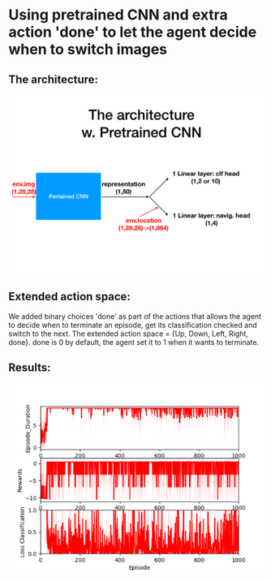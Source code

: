 # Using pretrained CNN and extra action 'done' to let the agent decide when to switch images

## The architecture:
![alt text](https://raw.githubusercontent.com/LishengSun/AutoML-as-RL-game/pretrainedCNN_with_extended_actions/figs/architecture_pretrainedCNN.png)

## Extended action space:
We added binary choices 'done' as part of the actions that allows the agent to decide when to terminate an episode, get its classification checked and switch to the next. The extended action space = {Up, Down, Left, Right, done}. done is 0 by default, the agent set it to 1 when it wants to terminate.

## Results:

![alt text](https://raw.githubusercontent.com/LishengSun/AutoML-as-RL-game/pretrainedCNN_with_extended_actions/figs/pretrainedCNN_extend_2labs_3runs_1000epis_10steps_8ws_rw-10.png)


